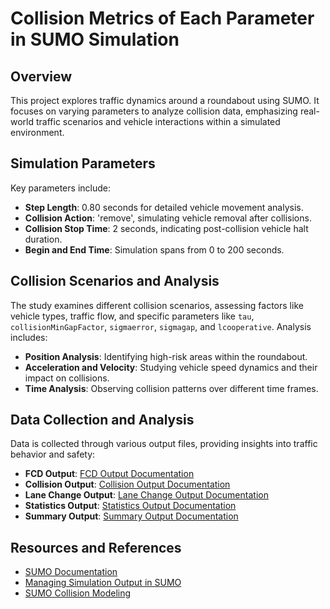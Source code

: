 # Collision Metrics of Each Parameter in SUMO Simulation

## Overview
This project explores traffic dynamics around a roundabout using SUMO. It focuses on varying parameters to analyze collision data, emphasizing real-world traffic scenarios and vehicle interactions within a simulated environment.

## Simulation Parameters
Key parameters include:
- **Step Length**: 0.80 seconds for detailed vehicle movement analysis.
- **Collision Action**: 'remove', simulating vehicle removal after collisions.
- **Collision Stop Time**: 2 seconds, indicating post-collision vehicle halt duration.
- **Begin and End Time**: Simulation spans from 0 to 200 seconds.

## Collision Scenarios and Analysis
The study examines different collision scenarios, assessing factors like vehicle types, traffic flow, and specific parameters like `tau`, `collisionMinGapFactor`, `sigmaerror`, `sigmagap`, and `lcooperative`. Analysis includes:
- **Position Analysis**: Identifying high-risk areas within the roundabout.
- **Acceleration and Velocity**: Studying vehicle speed dynamics and their impact on collisions.
- **Time Analysis**: Observing collision patterns over different time frames.

## Data Collection and Analysis
Data is collected through various output files, providing insights into traffic behavior and safety:
- **FCD Output**: [FCD Output Documentation](https://sumo.dlr.de/docs/Simulation/Output/Floating_Car_Data_Output.html)
- **Collision Output**: [Collision Output Documentation](https://sumo.dlr.de/docs/Simulation/Output/Collision_Output.html)
- **Lane Change Output**: [Lane Change Output Documentation](https://sumo.dlr.de/docs/Simulation/Output/Lane-Change_Output.html)
- **Statistics Output**: [Statistics Output Documentation](https://sumo.dlr.de/docs/Simulation/Output/Statistics_Output.html)
- **Summary Output**: [Summary Output Documentation](https://sumo.dlr.de/docs/Simulation/Output/Summary_Output.html)

## Resources and References
- [SUMO Documentation](https://sumo.dlr.de/docs/index.html)
- [Managing Simulation Output in SUMO](https://sumo.dlr.de/docs/Simulation/Output/index.html)
- [SUMO Collision Modeling](https://sumo.dlr.de/docs/Simulation/VehicleCollisionRemoval.html)
